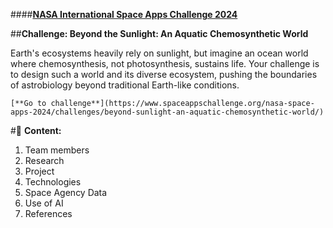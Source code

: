 ####[**NASA International Space Apps Challenge 2024**](https://www.spaceappschallenge.org/)

##**Challenge: Beyond the Sunlight: An Aquatic Chemosynthetic World**

Earth's ecosystems heavily rely on sunlight, but imagine an ocean world where chemosynthesis, not photosynthesis, sustains life. Your challenge is to design such a world and its diverse ecosystem, pushing the boundaries of astrobiology beyond traditional Earth-like conditions.

	[**Go to challenge**](https://www.spaceappschallenge.org/nasa-space-apps-2024/challenges/beyond-sunlight-an-aquatic-chemosynthetic-world/)

#📑 **Content:**
  1. Team members
  2. Research
  3. Project 
  4. Technologies
  5. Space Agency Data
  6. Use of AI
  7. References

